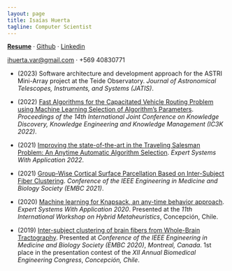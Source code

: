 ```yaml
---
layout: page
title: Isaías Huerta
tagline: Computer Scientist
---
```

[**Resume**](https://drive.google.com/file/d/1FGiu9FrDqhekOCSJUY0VK-ZBHBUIf2JO/view?usp=sharing) · [Github](https://github.com/isaiash) · [Linkedin](https://www.linkedin.com/in/isaiash)

ihuerta.var@gmail.com · +569 40830771

* (2023) Software architecture and development approach for the ASTRI Mini-Array project at the Teide Observatory. *Journal of Astronomical Telescopes, Instruments, and Systems (JATIS)*.
* (2022) [Fast Algorithms for the Capacitated Vehicle Routing Problem using Machine Learning Selection of Algorithm’s Parameters](https://hochbaum.ieor.berkeley.edu/html/pub/VRP-meta-algorithm-KDIR22.pdf). *Proceedings of the 14th International Joint Conference on Knowledge Discovery, Knowledge Engineering and Knowledge Management (IC3K 2022)*.
* (2021) [Improving the state-of-the-art in the Traveling Salesman Problem: An Anytime Automatic Algorithm Selection](https://isaiash.github.io/anytime_tsp/). *Expert Systems With Application 2022*.

* (2021) [Group-Wise Cortical Surface Parcellation Based on Inter-Subject Fiber Clustering](https://pubmed.ncbi.nlm.nih.gov/34891798/). *Conference of the IEEE Engineering in Medicine and Biology Society (EMBC 2021)*.

* (2020) [Machine learning for Knapsack, an any-time behavior approach](https://isaiash.github.io/anytime_knapsack/). *Expert Systems With Application 2020*. Presented at the *11th International Workshop on Hybrid Metaheuristics*, Concepción, Chile. 

* (2019) [Inter-subject clustering of brain fibers from Whole-Brain Tractography](https://ieeexplore.ieee.org/document/9175342/). Presented at *Conference of the IEEE Engineering in Medicine and Biology Society (EMBC 2020)*, *Montreal, Canada*. 1st place in the presentation contest of the *XII Annual Biomedical Engineering Congress*, *Concepción, Chile*.
